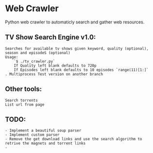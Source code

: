 **Web Crawler**
================

Python web crawler to automaticly search and gather web resources.

## TV Show Search Engine v1.0:
 	Searches for available tv shows given keyword, quality (optional), season and episodeS (optional)
	Usage:
		`$ ./tv_crawler.py`
		If Quality left blank defaults to 720p
		If Episodes left blank defaults to 10 episodes `range(11)[1:]`
	. Multiprocess Test version on another branch

## Other tools:
	Search torrents
	List url from page

## TODO:
	- Implement a beautiful soup parser
	- Implement custom parser
	- Remove the get download links and use the search algorithm to retrive the magnets and torrent links
	- 


